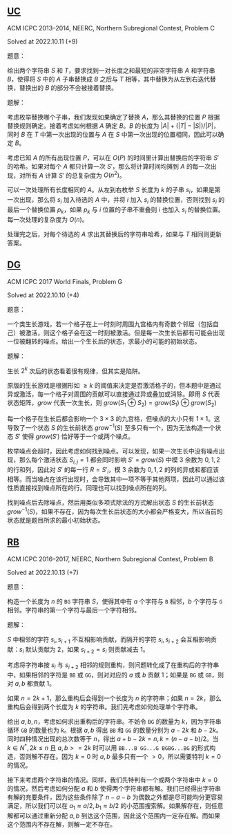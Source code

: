 ## [UC](https://codeforces.com/gym/100269/problem/C)
ACM ICPC 2013–2014, NEERC, Northern Subregional Contest, Problem C

Solved at 2022.10.11 (+9)

题意：

给出两个字符串 $S$ 和 $T$，要求找到一对长度之和最短的非空字符串 $A$ 和字符串 $B$，使得将 $S$ 中的 $A$ 子串替换成 $B$ 之后与 $T$ 相等，其中替换为从左到右迭代替换，替换出的 $B$ 的部分不会被接着替换。

题解：

考虑枚举替换哪个子串，我们发现如果确定了替换 $A$，那么其替换的位置 $P$ 根据替换规则确定。接着考虑如何根据 $A$ 确定 $B$。$B$ 的长度为 $|A|+(|T|-|S|)/|P|$，同时 $B$ 在 $T$ 中第一次出现的位置与 $A$ 在 $S$ 中第一次出现的位置相同，因此可以确定 $B$。

考虑已知 $A$ 的所有出现位置 $P$，可以在 $O(P)$ 的时间里计算出替换后的字符串 $S'$ 的哈希。如果对每个 $A$ 都只计算一次 $S'$，那么将计算时间均摊到 $A$ 的每一次出现，对所有 $A$ 计算 $S'$ 的总复杂度为 $O(n^2)$。

可以一次处理所有长度相同的 $A$。从左到右枚举 $S$ 长度为 $k$ 的子串 $s_i$，如果是第一次出现，那么将 $s_i$ 加入待选的 $A$ 中，并将 $i$ 加入 $s_i$ 的替换位置，否则找到 $s_i$ 的最后一个替换位置 $p_k$，如果 $p_k$ 与 $i$ 位置的子串不重叠则 $i$ 也加入 $s_i$ 的替换位置。每一次处理的复杂度为 $O(n)$。

处理完之后，对每个待选的 $A$ 求出其替换后的字符串哈希，如果与 $T$ 相同则更新答案。


## [DG](https://codeforces.com/gym/101471/problem/G)
ACM ICPC 2017 World Finals, Problem G

Solved at 2022.10.10 (+4)

题意：

一个类生长游戏，若一个格子在上一时刻时周围九宫格内有奇数个邻居（包括自己）被激活，则这个格子会在这一时刻被激活。但是每一次生长后都有可能会出现一位被翻转的噪点。给出一个生长后的状态，求最小的可能的初始状态。

题解：

生长 $2^k$ 次后的状态看着很有规律，但其实是陷阱。

原版的生长游戏是根据形如 $\ge k$ 的阈值来决定是否激活格子的，但本题中是通过异或激活，每一个格子对周围的贡献可以直接通过异或叠加或消除。即用 $S$ 代表状态矩阵，$grow$ 代表一次生长，则 $grow(S_1\oplus S_2)=grow(S_1)\oplus grow(S_2)$

每一个格子在生长后都会影响一个 $3\times 3$ 的九宫格，但噪点的大小只有 $1\times 1$。这导致了一个状态 $S$ 的生长前状态 $grow^{-1}(S)$ 至多只有一个，因为无法构造一个状态 $S'$ 使得 $grow(S')$ 恰好等于一个或两个噪点。

枚举噪点会超时，因此考虑如何找到噪点。可以发现，如果一次生长中没有噪点出现，那么每个激活状态 $S_{i,j}=1$ 都会同时影响 $S'=grow(S)$ 中模 $3$ 余数为 $0,1,2$ 的行和列，因此对 $S'$ 的每一行 $R=S'_i$，模 $3$ 余数为 $0,1,2$ 的列的异或和都应该相等。而当噪点在该行出现时，会导致其中一项不等于其他两项，因此可以通过该性质直接找到噪点所在的行。同理也可以找到噪点所在的列。

找到噪点后去除噪点，然后用类似多项式除法的方式解出状态 $S$ 的生长前状态 $grow^{-1}(S)$，如果不存在，因为每次生长后状态的大小都会严格变大，所以当前的状态就是题目所求的最小初始状态。

## [RB](https://codeforces.com/gym/101142/problem/B)
ACM ICPC 2016–2017, NEERC, Northern Subregional Contest, Problem B

Solved at 2022.10.13 (+7)

题意：

构造一个长度为 $n$ 的 `BG` 字符串 $S$，使得其中有 $a$ 个字符与 `B` 相邻，$b$ 个字符与 `G` 相邻。字符串的第一个字符与最后一个字符相邻。

题解：

$S$ 中相邻的字符 $s_i,s_{i+1}$ 不互相影响贡献，而隔开的字符 $s_i,s_{i+2}$ 会互相影响贡献：$s_i$ 默认贡献为 $2$，如果 $s_{i+2}=s_i$ 则贡献减去 $1$。

考虑将字符串按 $s_i$ 与 $s_{i+2}$ 相邻的规则重构，则问题转化成了在重构后的字符串中，如果相邻的字符是 `BB` 或 `GG`，则对对应的 $a$ 或 $b$ 贡献 $1$；如果是 `BG` 或 `GB`，则对 $a,b$ 都贡献 $1$。

如果 $n=2k+1$，那么重构后会得到一个长度为 $n$ 的字符串；如果 $n=2k$，那么重构后会得到两个长度为 $k$ 的字符串。我们先考虑如何处理单个字符串。

给出 $a,b,n$，考虑如何求出重构后的字符串。不妨令 `BG` 的数量为 $k$，因为字符串循环 `GB` 的数量也为 $k$。根据 $a,b$ 得出 `BB` 和 `GG` 的数量分别为 $a-2k$ 和 $b-2k$。同时四种情况出现的总次数等于 $n$，得出 $a+b-2k=n, k=(n-a-b)/2$。当 $k\in N^*,2k\le n$ 且 $a,b>=2k$ 时可以用 `BB...B GG...G BGBG...BG` 的形式构造，否则解不存在。因为 $k=0$ 时 $a,b$ 最多只有一个 $>0$，所以需要特判 $k=0$ 的情况。

接下来考虑两个字符串的情况。同样，我们先特判有一个或两个字符串中 $k=0$ 的情况，然后考虑如何分配 $a$ 和 $b$ 使得两个字符串都有解。我们已经得出字符串有解的充要条件，因为这些条件除了 $n-a-b$ 为偶数之外都是尽可能均分更容易满足，所以我们可以在 $a_1\approx a/2,b_1\approx b/2$ 的小范围搜索解。如果解存在，则任意解都可以通过重新分配 $a,b$ 到达这个范围，因此这个范围内一定存在解。而如果这个范围内不存在解，则解一定不存在。